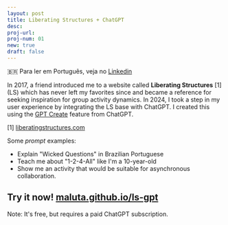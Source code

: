 ```yaml
---
layout: post
title: Liberating Structures + ChatGPT
desc:
proj-url:
proj-num: 01
new: true
draft: false
---
```

     
🇧🇷 Para ler em Português, veja no [Linkedin](https://www.linkedin.com/posts/maluta_liberating-structures-chatgpt-activity-7173674535320326145-l-tL?utm_source=share&utm_medium=member_desktop)

In 2017, a friend introduced me to a website called **Liberating Structures** [1] (LS) which has never left my favorites since and became a reference for seeking inspiration for group activity dynamics. In 2024, I took a step in my user experience by integrating the LS base with ChatGPT. I created this using the [GPT Create](https://openai.com/blog/introducing-gpts
) feature from ChatGPT.

[1] [liberatingstructures.com](https://www.liberatingstructures.com/)


Some _prompt_ examples:

- Explain "Wicked Questions" in Brazilian Portuguese
- Teach me about "1-2-4-All" like I'm a 10-year-old
- Show me an activity that would be suitable for asynchronous collaboration.


## Try it now! [maluta.github.io/ls-gpt](https://maluta.github.io/ls-gpt)
Note: It's free, but requires a paid ChatGPT subscription.


